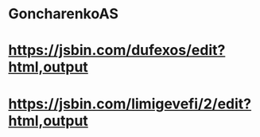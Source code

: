 # GoncharenkoAS
# https://jsbin.com/dufexos/edit?html,output
# https://jsbin.com/limigevefi/2/edit?html,output
